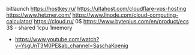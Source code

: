 bitlaunch
https://hostkey.ru/
https://ultahost.com/cloudflare-vps-hosting
https://www.hetzner.com/
https://www.linode.com/cloud-computing-calculator/
https://cloud.ru/ 0$
https://www.byteplus.com/en/product/ecs 3$ - shared 1cpu 1memory

- https://www.youtube.com/watch?v=YsgUnT3M0PE&ab_channel=SaschaKoenig
